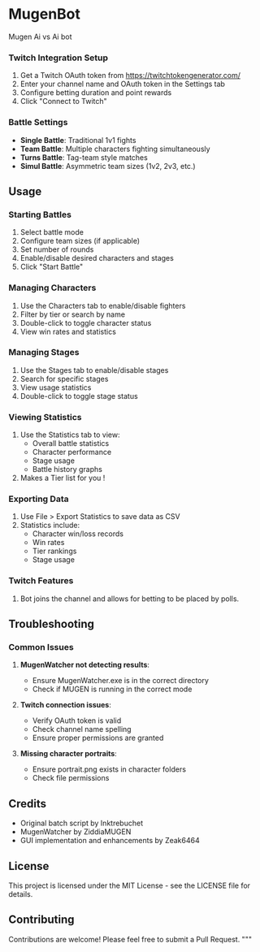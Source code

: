 # MugenBot
 Mugen Ai vs Ai bot
 
 
### Twitch Integration Setup
1. Get a Twitch OAuth token from https://twitchtokengenerator.com/
2. Enter your channel name and OAuth token in the Settings tab
3. Configure betting duration and point rewards
4. Click "Connect to Twitch"

### Battle Settings
- **Single Battle**: Traditional 1v1 fights
- **Team Battle**: Multiple characters fighting simultaneously
- **Turns Battle**: Tag-team style matches
- **Simul Battle**: Asymmetric team sizes (1v2, 2v3, etc.)

## Usage

### Starting Battles
1. Select battle mode
2. Configure team sizes (if applicable)
3. Set number of rounds
4. Enable/disable desired characters and stages
5. Click "Start Battle"

### Managing Characters
1. Use the Characters tab to enable/disable fighters
2. Filter by tier or search by name
3. Double-click to toggle character status
4. View win rates and statistics

### Managing Stages
1. Use the Stages tab to enable/disable stages
2. Search for specific stages
3. View usage statistics
4. Double-click to toggle stage status

### Viewing Statistics
1. Use the Statistics tab to view:
   - Overall battle statistics
   - Character performance
   - Stage usage
   - Battle history graphs
2. Makes a Tier list for you ! 

### Exporting Data
1. Use File > Export Statistics to save data as CSV
2. Statistics include:
   - Character win/loss records
   - Win rates
   - Tier rankings
   - Stage usage
   
### Twitch Features 
1. Bot joins the channel and allows for betting to be placed by polls. 

## Troubleshooting

### Common Issues
1. **MugenWatcher not detecting results**:
   - Ensure MugenWatcher.exe is in the correct directory
   - Check if MUGEN is running in the correct mode

2. **Twitch connection issues**:
   - Verify OAuth token is valid
   - Check channel name spelling
   - Ensure proper permissions are granted

3. **Missing character portraits**:
   - Ensure portrait.png exists in character folders
   - Check file permissions

## Credits

- Original batch script by Inktrebuchet
- MugenWatcher by ZiddiaMUGEN
- GUI implementation and enhancements by Zeak6464

## License

This project is licensed under the MIT License - see the LICENSE file for details.

## Contributing

Contributions are welcome! Please feel free to submit a Pull Request.
"""
